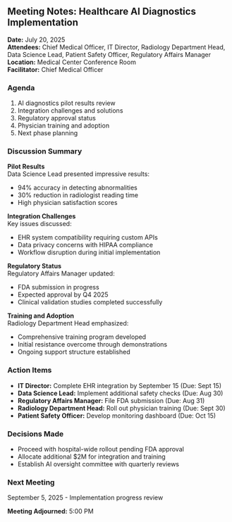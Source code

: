 ## Meeting Notes: Healthcare AI Diagnostics Implementation

**Date:** July 20, 2025  
**Attendees:** Chief Medical Officer, IT Director, Radiology Department Head, Data Science Lead, Patient Safety Officer, Regulatory Affairs Manager  
**Location:** Medical Center Conference Room  
**Facilitator:** Chief Medical Officer  

### Agenda
1. AI diagnostics pilot results review
2. Integration challenges and solutions
3. Regulatory approval status
4. Physician training and adoption
5. Next phase planning

### Discussion Summary

**Pilot Results**  
Data Science Lead presented impressive results:  
- 94% accuracy in detecting abnormalities  
- 30% reduction in radiologist reading time  
- High physician satisfaction scores  

**Integration Challenges**  
Key issues discussed:  
- EHR system compatibility requiring custom APIs  
- Data privacy concerns with HIPAA compliance  
- Workflow disruption during initial implementation  

**Regulatory Status**  
Regulatory Affairs Manager updated:  
- FDA submission in progress  
- Expected approval by Q4 2025  
- Clinical validation studies completed successfully  

**Training and Adoption**  
Radiology Department Head emphasized:  
- Comprehensive training program developed  
- Initial resistance overcome through demonstrations  
- Ongoing support structure established  

### Action Items
- **IT Director:** Complete EHR integration by September 15 (Due: Sept 15)  
- **Data Science Lead:** Implement additional safety checks (Due: Aug 30)  
- **Regulatory Affairs Manager:** File FDA submission (Due: Aug 31)  
- **Radiology Department Head:** Roll out physician training (Due: Sept 30)  
- **Patient Safety Officer:** Develop monitoring dashboard (Due: Oct 15)  

### Decisions Made
- Proceed with hospital-wide rollout pending FDA approval
- Allocate additional $2M for integration and training
- Establish AI oversight committee with quarterly reviews

### Next Meeting
September 5, 2025 - Implementation progress review

**Meeting Adjourned:** 5:00 PM